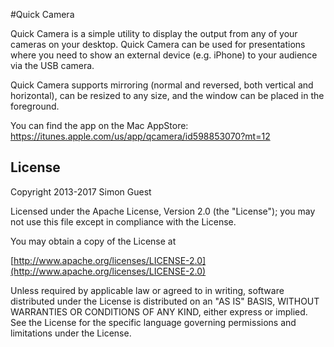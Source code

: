 #Quick Camera

Quick Camera is a simple utility to display the output from any of your cameras on your desktop. Quick Camera can be used for presentations where you need to show an external device (e.g. iPhone) to your audience via the USB camera. 

Quick Camera supports mirroring (normal and reversed, both vertical and horizontal), can be resized to any size, and the window can be placed in the foreground.

You can find the app on the Mac AppStore: https://itunes.apple.com/us/app/qcamera/id598853070?mt=12

License
-------
Copyright 2013-2017 Simon Guest

Licensed under the Apache License, Version 2.0 (the "License"); you may not use this file except in compliance with the License.

You may obtain a copy of the License at

[http://www.apache.org/licenses/LICENSE-2.0](http://www.apache.org/licenses/LICENSE-2.0)

Unless required by applicable law or agreed to in writing, software distributed under the License is distributed on an "AS IS" BASIS, WITHOUT WARRANTIES OR CONDITIONS OF ANY KIND, either express or implied.  See the License for the specific language governing permissions and limitations under the License.
